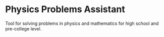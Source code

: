 # Physics Problems Assistant
Tool for solving problems in physics and mathematics for high school and pre-college level.
